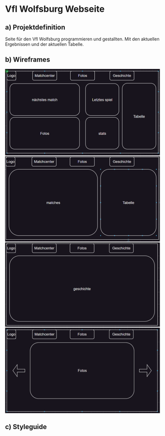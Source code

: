 # Vfl Wolfsburg Webseite
## a) Projektdefinition
Seite für den Vfl Wolfsburg programmieren und gestallten. Mit den aktuellen Ergebnissen und der aktuellen Tabelle.
## b) Wireframes
![Home](./images/home.png)
![matchcenter](./images/matchcenter.png)
![Geschichte](./images/geschichte.png)
![Fotos](./images/fotos.png)
## c) Styleguide
